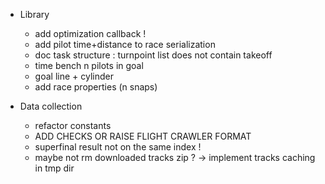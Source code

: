 * Library

    * add optimization callback !
    * add pilot time+distance to race serialization
    * doc task structure : turnpoint list does not contain takeoff
    * time bench n pilots in goal
    * goal line + cylinder
    * add race properties (n snaps)

* Data collection

    * refactor constants
    * ADD CHECKS OR RAISE FLIGHT CRAWLER FORMAT
    * superfinal result not on the same index !
    * maybe not rm downloaded tracks zip ? -> implement tracks caching in tmp dir